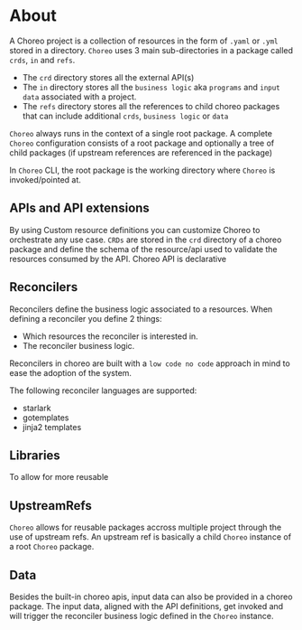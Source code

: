 # About

A Choreo project is a collection of resources in the form of `.yaml` or `.yml` stored in a directory. `Choreo` uses 3 main sub-directories in a package called `crds`, `in` and `refs`. 

- The `crd` directory stores all the external API(s)
- The `in` directory stores all the `business logic` aka `programs` and `input data` associated with a project. 
- The `refs` directory stores all the references to child choreo packages that can include additional `crds`, `business logic` or `data`

`Choreo` always runs in the context of a single root package. A complete `Choreo` configuration consists of a root package and optionally a tree of child packages (if upstream references are referenced in the package)

In `Choreo` CLI, the root package is the working directory where `Choreo` is invoked/pointed at.

## APIs and API extensions

By using Custom resource definitions you can customize Choreo to orchestrate any use case. `CRDs` are stored in the `crd` directory of a choreo package and define the schema of the resource/api used to validate the resources consumed by the API. Choreo API is declarative 

## Reconcilers

Reconcilers define the business logic associated to a resources. When defining a reconciler you define 2 things:
- Which resources the reconciler is interested in.
- The reconciler business logic. 

Reconcilers in choreo are built with a `low code no code` approach in mind to ease the adoption of the system.

The following reconciler languages are supported:
- starlark
- gotemplates
- jinja2 templates

## Libraries

To allow for more reusable  

## UpstreamRefs

`Choreo` allows for reusable packages accross multiple project through the use of upstream refs. An upstream ref is basically a child `Choreo` instance of a root `Choreo` package. 

## Data

Besides the built-in choreo apis, input data can also be provided in a choreo package. The input data, aligned with the API definitions, get invoked and will trigger the reconciler business logic defined in the `Choreo` instance.